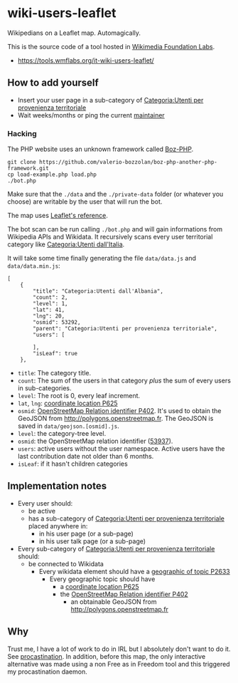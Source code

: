 # wiki-users-leaflet
Wikipedians on a Leaflet map. Automagically.

This is the source code of a tool hosted in [Wikimedia Foundation Labs](https://tools.wmflabs.org/).

* <https://tools.wmflabs.org/it-wiki-users-leaflet/>

## How to add yourself
* Insert your user page in a sub-category of [Categoria:Utenti per provenienza territoriale](https://it.wikipedia.org/wiki/Categoria:Utenti_per_provenienza_territoriale)
* Wait weeks/months or ping the current [maintainer](https://it.wikipedia.org/wiki/Wikipedia:Mappa_dei_wikipediani/ManutentoreLeaflet)

### Hacking
The PHP website uses an unknown framework called [Boz-PHP](https://github.com/valerio-bozzolan/boz-php-another-php-framework).

    git clone https://github.com/valerio-bozzolan/boz-php-another-php-framework.git
    cp load-example.php load.php
    ./bot.php

Make sure that the `./data` and the `./private-data` folder (or whatever you choose) are writable by the user that will run the bot.

The map uses [Leaflet's reference](http://leafletjs.com/reference.html).

The bot scan can be run calling `./bot.php` and will gain informations from Wikipedia APIs and Wikidata. It recursively scans every user territorial category like [Categoria:Utenti dall'Italia](https://it.wikipedia.org/wiki/Categoria:Utenti_dall%27Italia).

It will take some time finally generating the file `data/data.js` and `data/data.min.js`:

```
[
    {
        "title": "Categoria:Utenti dall'Albania",
        "count": 2,
        "level": 1,
        "lat": 41,
        "lng": 20,
        "osmid": 53292,
        "parent": "Categoria:Utenti per provenienza territoriale",
        "users": [

        ],
        "isLeaf": true
    },
```

* `title`: The category title.
* `count`: The sum of the users in that category _plus_ the sum of every users in sub-categories.
* `level`: The root is 0, every leaf increment.
* `lat`, `lng`: [coordinate location P625](https://www.wikidata.org/wiki/Property:P625)
* `osmid`: [OpenStreetMap Relation identifier P402](https://www.wikidata.org/wiki/Property:P402). It's used to obtain the GeoJSON from <http://polygons.openstreetmap.fr>. The GeoJSON is saved in `data/geojson.[osmid].js`.
* `level`: the category-tree level.
* `osmid`: the OpenStreetMap relation identifier ([53937](https://www.openstreetmap.org/relation/53937)).
* `users`: active users without the user namespace. Active users have the last contribution date not older than 6 months.
* `isLeaf`: if it hasn't children categories

## Implementation notes
- Every user should:
  - be active
  - has a sub-category of [Categoria:Utenti per provenienza territoriale](https://it.wikipedia.org/wiki/Categoria:Utenti_per_provenienza_territoriale) placed anywhere in:
    - in his user page (or a sub-page)
    - in his user talk page (or a sub-page)
- Every sub-category of [Categoria:Utenti per provenienza territoriale](https://it.wikipedia.org/wiki/Categoria:Utenti_per_provenienza_territoriale) should:
  - be connected to Wikidata
    - Every wikidata element should have a [geographic of topic P2633](https://www.wikidata.org/wiki/Property:P2633)
      - Every geographic topic should have
        - a [coordinate location P625](https://www.wikidata.org/wiki/Property:P625)
        - the [OpenStreetMap Relation identifier P402](https://www.wikidata.org/wiki/Property:P402)
          - an obtainable GeoJSON from <http://polygons.openstreetmap.fr>

## Why
Trust me, I have a lot of work to do in IRL but I absolutely don't want to do it. See [procastination](https://en.wikipedia.org/wiki/Procrastination). In addition, before this map, the only interactive alternative was made using a non Free as in Freedom tool and this triggered my procastination daemon.
